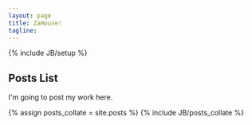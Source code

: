 ```yaml
---
layout: page
title: ZaHouse!
tagline: 
---
```

{% include JB/setup %}

## Posts List

I'm going to post my work here.

{% assign posts_collate = site.posts %}
{% include JB/posts_collate %}






